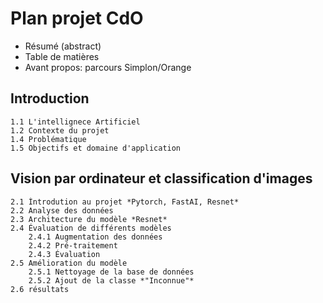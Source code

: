 # Plan projet CdO

- Résumé (abstract)
- Table de matières
- Avant propos: parcours Simplon/Orange

## Introduction
    1.1 L'intellignece Artificiel 
    1.2 Contexte du projet 
    1.4 Problématique
    1.5 Objectifs et domaine d'application

## Vision par ordinateur et classification d'images
    2.1 Ìntrodution au projet *Pytorch, FastAI, Resnet*
    2.2 Analyse des données
    2.3 Architecture du modèle *Resnet*
    2.4 Évaluation de différents modèles
        2.4.1 Augmentation des données
        2.4.2 Pré-traitement
        2.4.3 Évaluation 
    2.5 Amélioration du modèle
        2.5.1 Nettoyage de la base de données
        2.5.2 Ajout de la classe *"Inconnue"*
    2.6 résultats

## 
